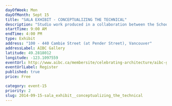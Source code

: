 ```yaml
---
dayOfWeek: Mon
dayOfMonth: Sept 15
title: "SALA EXHIBIT - CONCEPTUALIZING THE TECHNICAL"
description: "Studio work produced in a collaboration between the School of Architecture and Landscape Architecture and the UBC First Nations House of Learning. Projects explore the concept of \"Research Centre\" development in one of four institutional variants: centre, museum, archive, or memorial."
startTime: 9:00 AM
endTime: 4:00 PM
type: Exhibit
address: "100 - 440 Cambie Street (at Pender Street), Vancouver"
addressLabel: AIBC Gallery
latitude: 49.2818012
longitude: -123.1097559
eventUrl: http://www.aibc.ca/membersite/celebrating-architecture/aibc-gallery/
eventUrlLabel: Register
published: true
price: Free

category: event-15
priority: 2
slug: 2014-09-15-sala_exhibit__conceptualizing_the_technical
---
```

